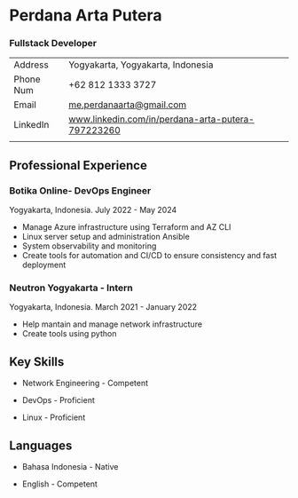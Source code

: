 # Perdana Arta Putera
### Fullstack Developer

|           |                                                    |
| --------- | -------                                            |
| Address   | Yogyakarta, Yogyakarta, Indonesia                  |
| Phone Num | +62 812 1333 3727                                  |
| Email     | me.perdanaarta@gmail.com                           |
| LinkedIn  | www.linkedin.com/in/perdana-arta-putera-797223260  |
|           |                                                    |

## Professional Experience

### Botika Online- DevOps Engineer
Yogyakarta, Indonesia. July 2022 - May 2024

- Manage Azure infrastructure using Terraform and AZ CLI
- Linux server setup and administration Ansible
- System observability and monitoring
- Create tools for automation and CI/CD to ensure consistency and fast deployment

### Neutron Yogyakarta - Intern
Yogyakarta, Indonesia. March 2021 - January 2022

- Help mantain and manage network infrastructure
- Create tools using python

## Key Skills

- Network Engineering - Competent

- DevOps - Proficient

- Linux - Proficient

## Languages

- Bahasa Indonesia - Native

- English - Competent

